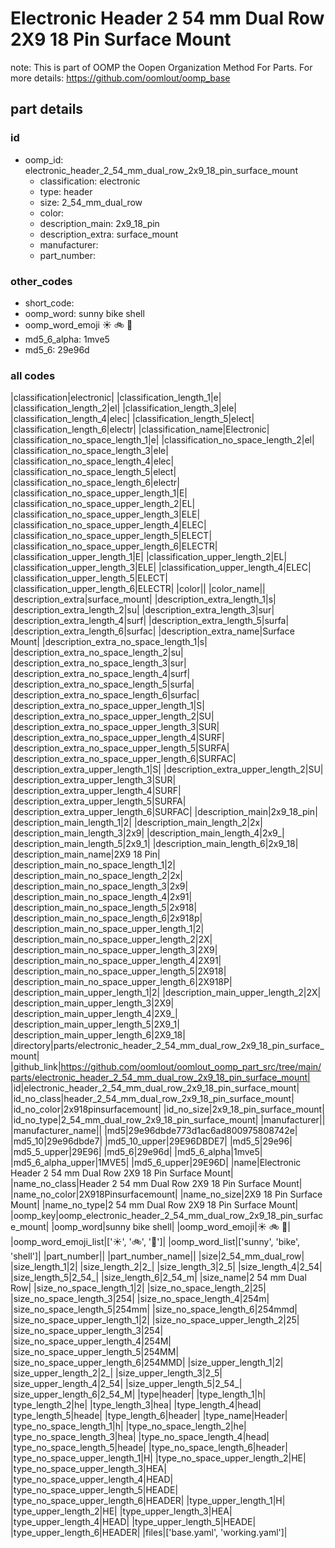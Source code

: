 # Electronic Header 2 54 mm Dual Row 2X9 18 Pin Surface Mount  

note: This is part of OOMP the Oopen Organization Method For Parts. For more details: https://github.com/oomlout/oomp_base

##  part details





### id
* oomp_id: electronic_header_2_54_mm_dual_row_2x9_18_pin_surface_mount
  * classification: electronic
  * type: header
  * size: 2_54_mm_dual_row
  * color: 
  * description_main: 2x9_18_pin
  * description_extra: surface_mount
  * manufacturer: 
  * part_number: 

### other_codes
* short_code: 
* oomp_word: sunny bike shell
* oomp_word_emoji :sunny: :bike: :shell:
* md5_6_alpha: 1mve5
* md5_6: 29e96d

### all codes 
|classification|electronic|
|classification_length_1|e|
|classification_length_2|el|
|classification_length_3|ele|
|classification_length_4|elec|
|classification_length_5|elect|
|classification_length_6|electr|
|classification_name|Electronic|
|classification_no_space_length_1|e|
|classification_no_space_length_2|el|
|classification_no_space_length_3|ele|
|classification_no_space_length_4|elec|
|classification_no_space_length_5|elect|
|classification_no_space_length_6|electr|
|classification_no_space_upper_length_1|E|
|classification_no_space_upper_length_2|EL|
|classification_no_space_upper_length_3|ELE|
|classification_no_space_upper_length_4|ELEC|
|classification_no_space_upper_length_5|ELECT|
|classification_no_space_upper_length_6|ELECTR|
|classification_upper_length_1|E|
|classification_upper_length_2|EL|
|classification_upper_length_3|ELE|
|classification_upper_length_4|ELEC|
|classification_upper_length_5|ELECT|
|classification_upper_length_6|ELECTR|
|color||
|color_name||
|description_extra|surface_mount|
|description_extra_length_1|s|
|description_extra_length_2|su|
|description_extra_length_3|sur|
|description_extra_length_4|surf|
|description_extra_length_5|surfa|
|description_extra_length_6|surfac|
|description_extra_name|Surface Mount|
|description_extra_no_space_length_1|s|
|description_extra_no_space_length_2|su|
|description_extra_no_space_length_3|sur|
|description_extra_no_space_length_4|surf|
|description_extra_no_space_length_5|surfa|
|description_extra_no_space_length_6|surfac|
|description_extra_no_space_upper_length_1|S|
|description_extra_no_space_upper_length_2|SU|
|description_extra_no_space_upper_length_3|SUR|
|description_extra_no_space_upper_length_4|SURF|
|description_extra_no_space_upper_length_5|SURFA|
|description_extra_no_space_upper_length_6|SURFAC|
|description_extra_upper_length_1|S|
|description_extra_upper_length_2|SU|
|description_extra_upper_length_3|SUR|
|description_extra_upper_length_4|SURF|
|description_extra_upper_length_5|SURFA|
|description_extra_upper_length_6|SURFAC|
|description_main|2x9_18_pin|
|description_main_length_1|2|
|description_main_length_2|2x|
|description_main_length_3|2x9|
|description_main_length_4|2x9_|
|description_main_length_5|2x9_1|
|description_main_length_6|2x9_18|
|description_main_name|2X9 18 Pin|
|description_main_no_space_length_1|2|
|description_main_no_space_length_2|2x|
|description_main_no_space_length_3|2x9|
|description_main_no_space_length_4|2x91|
|description_main_no_space_length_5|2x918|
|description_main_no_space_length_6|2x918p|
|description_main_no_space_upper_length_1|2|
|description_main_no_space_upper_length_2|2X|
|description_main_no_space_upper_length_3|2X9|
|description_main_no_space_upper_length_4|2X91|
|description_main_no_space_upper_length_5|2X918|
|description_main_no_space_upper_length_6|2X918P|
|description_main_upper_length_1|2|
|description_main_upper_length_2|2X|
|description_main_upper_length_3|2X9|
|description_main_upper_length_4|2X9_|
|description_main_upper_length_5|2X9_1|
|description_main_upper_length_6|2X9_18|
|directory|parts/electronic_header_2_54_mm_dual_row_2x9_18_pin_surface_mount|
|github_link|https://github.com/oomlout/oomlout_oomp_part_src/tree/main/parts/electronic_header_2_54_mm_dual_row_2x9_18_pin_surface_mount|
|id|electronic_header_2_54_mm_dual_row_2x9_18_pin_surface_mount|
|id_no_class|header_2_54_mm_dual_row_2x9_18_pin_surface_mount|
|id_no_color|2x918pinsurfacemount|
|id_no_size|2x9_18_pin_surface_mount|
|id_no_type|2_54_mm_dual_row_2x9_18_pin_surface_mount|
|manufacturer||
|manufacturer_name||
|md5|29e96dbde773d1ac6ad800975808742e|
|md5_10|29e96dbde7|
|md5_10_upper|29E96DBDE7|
|md5_5|29e96|
|md5_5_upper|29E96|
|md5_6|29e96d|
|md5_6_alpha|1mve5|
|md5_6_alpha_upper|1MVE5|
|md5_6_upper|29E96D|
|name|Electronic Header 2 54 mm Dual Row 2X9 18 Pin Surface Mount|
|name_no_class|Header 2 54 mm Dual Row 2X9 18 Pin Surface Mount|
|name_no_color|2X918Pinsurfacemount|
|name_no_size|2X9 18 Pin Surface Mount|
|name_no_type|2 54 mm Dual Row 2X9 18 Pin Surface Mount|
|oomp_key|oomp_electronic_header_2_54_mm_dual_row_2x9_18_pin_surface_mount|
|oomp_word|sunny bike shell|
|oomp_word_emoji|:sunny: :bike: :shell:|
|oomp_word_emoji_list|[':sunny:', ':bike:', ':shell:']|
|oomp_word_list|['sunny', 'bike', 'shell']|
|part_number||
|part_number_name||
|size|2_54_mm_dual_row|
|size_length_1|2|
|size_length_2|2_|
|size_length_3|2_5|
|size_length_4|2_54|
|size_length_5|2_54_|
|size_length_6|2_54_m|
|size_name|2 54 mm Dual Row|
|size_no_space_length_1|2|
|size_no_space_length_2|25|
|size_no_space_length_3|254|
|size_no_space_length_4|254m|
|size_no_space_length_5|254mm|
|size_no_space_length_6|254mmd|
|size_no_space_upper_length_1|2|
|size_no_space_upper_length_2|25|
|size_no_space_upper_length_3|254|
|size_no_space_upper_length_4|254M|
|size_no_space_upper_length_5|254MM|
|size_no_space_upper_length_6|254MMD|
|size_upper_length_1|2|
|size_upper_length_2|2_|
|size_upper_length_3|2_5|
|size_upper_length_4|2_54|
|size_upper_length_5|2_54_|
|size_upper_length_6|2_54_M|
|type|header|
|type_length_1|h|
|type_length_2|he|
|type_length_3|hea|
|type_length_4|head|
|type_length_5|heade|
|type_length_6|header|
|type_name|Header|
|type_no_space_length_1|h|
|type_no_space_length_2|he|
|type_no_space_length_3|hea|
|type_no_space_length_4|head|
|type_no_space_length_5|heade|
|type_no_space_length_6|header|
|type_no_space_upper_length_1|H|
|type_no_space_upper_length_2|HE|
|type_no_space_upper_length_3|HEA|
|type_no_space_upper_length_4|HEAD|
|type_no_space_upper_length_5|HEADE|
|type_no_space_upper_length_6|HEADER|
|type_upper_length_1|H|
|type_upper_length_2|HE|
|type_upper_length_3|HEA|
|type_upper_length_4|HEAD|
|type_upper_length_5|HEADE|
|type_upper_length_6|HEADER|
|files|['base.yaml', 'working.yaml']|
